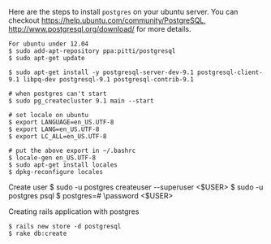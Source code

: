 Here are the steps to install `postgres` on your ubuntu server. You can checkout https://help.ubuntu.com/community/PostgreSQL, http://www.postgresql.org/download/ for more details.
    
    For ubuntu under 12.04
    $ sudo add-apt-repository ppa:pitti/postgresql
    $ sudo apt-get update

    $ sudo apt-get install -y postgresql-server-dev-9.1 postgresql-client-9.1 libpq-dev postgresql-9.1 postgresql-contrib-9.1

    # when postgres can't start
    $ sudo pg_createcluster 9.1 main --start

    # set locale on ubuntu
    $ export LANGUAGE=en_US.UTF-8
    $ export LANG=en_US.UTF-8
    $ export LC_ALL=en_US.UTF-8

    # put the above export in ~/.bashrc
    $ locale-gen en_US.UTF-8
    $ sudo apt-get install locales
    $ dpkg-reconfigure locales

Create user
    $ sudo -u postgres createuser --superuser <$USER>
    $ sudo -u postgres psql
    $ postgres=# \password <$USER>

Creating rails application with postgres

    $ rails new store -d postgresql
    $ rake db:create
